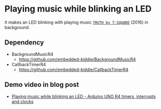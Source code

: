# Playing music while blinking an LED

It makes an LED blinking with playing music [`TRUTH by T-SQUARE`](https://www.youtube.com/watch?v=liuNBOXGJxg) (2016) in background.

## Dependency

- BackgroundMusicR4
  - https://github.com/embedded-kiddie/BackgroundMusicR4
- CallbackTimerR4
  - https://github.com/embedded-kiddie/CallbackTimerR4

## Demo video in blog post
  - [Playing music while blinking an LED - Arduino UNO R4 timers, interrupts and clocks](https://bit.ly/3VQQAdj)
